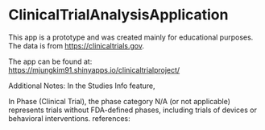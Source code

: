# ClinicalTrialAnalysisApplication

This app is a prototype and was created mainly for educational purposes. The data is from https://clinicaltrials.gov.

The app can be found at: https://mjungkim91.shinyapps.io/clinicaltrialproject/

Additional Notes:
In the Studies Info feature,

In Phase (Clinical Trial), the phase category N/A (or not applicable) represents trials without FDA-defined phases, including trials of devices or behavioral interventions. references:
